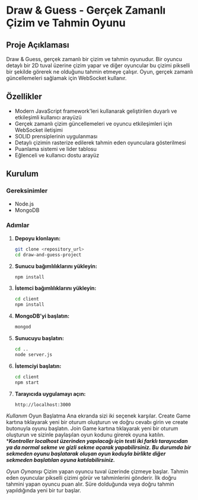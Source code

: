 # Draw & Guess - Gerçek Zamanlı Çizim ve Tahmin Oyunu

## Proje Açıklaması
Draw & Guess, gerçek zamanlı bir çizim ve tahmin oyunudur. Bir oyuncu detaylı bir 2D tuval üzerine çizim yapar ve diğer oyuncular bu çizimi pikselli bir şekilde görerek ne olduğunu tahmin etmeye çalışır. Oyun, gerçek zamanlı güncellemeleri sağlamak için WebSocket kullanır.

## Özellikler

- Modern JavaScript framework'leri kullanarak geliştirilen duyarlı ve etkileşimli kullanıcı arayüzü
- Gerçek zamanlı çizim güncellemeleri ve oyuncu etkileşimleri için WebSocket iletişimi
- SOLID prensiplerinin uygulanması
- Detaylı çizimin rasterize edilerek tahmin eden oyunculara gösterilmesi
- Puanlama sistemi ve lider tablosu
- Eğlenceli ve kullanıcı dostu arayüz

## Kurulum

### Gereksinimler

- Node.js
- MongoDB

### Adımlar

1. **Depoyu klonlayın:**

    ```sh
    git clone <repository_url>
    cd draw-and-guess-project
    ```

2. **Sunucu bağımlılıklarını yükleyin:**

    ```sh
    npm install
    ```

3. **İstemci bağımlılıklarını yükleyin:**

    ```sh
    cd client
    npm install
    ```

4. **MongoDB'yi başlatın:**

    ```sh
    mongod
    ```

5. **Sunucuyu başlatın:**

    ```sh
    cd ..
    node server.js
    ```

6. **İstemciyi başlatın:**

    ```sh
    cd client
    npm start
    ```

7. **Tarayıcıda uygulamayı açın:**

    ```sh
    http://localhost:3000
    ```

*Kullanım*
Oyun Başlatma
Ana ekranda sizi iki seçenek karşılar.
Create Game kartına tıklayarak yeni bir oturum oluşturun ve doğru cevabı girin ve create butonuyla oyunu başlatın.
Join Game kartına tıklayarak yeni bir oturum oluşturun ve sizinle paylaşılan oyun kodunu girerek oyuna katılın.
****Kontroller localhost üzerinden yapılacağı için testi iki farklı tarayıcıdan ya da normal sekme ve gizli sekme açarak yapabilirsiniz. Bu durumda bir sekmeden oyunu başlatarak oluşan oyun koduyla birlikte diğer sekmeden başlatılan oyuna katılabilirsiniz.***

*Oyun Oynanışı*
Çizim yapan oyuncu tuval üzerinde çizmeye başlar.
Tahmin eden oyuncular pikselli çizimi görür ve tahminlerini gönderir.
İlk doğru tahmini yapan oyuncu puan alır.
Süre dolduğunda veya doğru tahmin yapıldığında yeni bir tur başlar.

